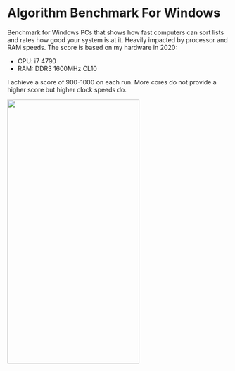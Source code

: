 # Algorithm Benchmark For Windows
Benchmark for Windows PCs that shows how fast computers can sort lists and rates how good your system is at it. Heavily impacted by processor and RAM speeds.
The score is based on my hardware in 2020:

- CPU: i7 4790
- RAM: DDR3 1600MHz CL10

I achieve a score of 900-1000 on each run. More cores do not provide a higher score but higher clock speeds do.

<a href="https://imgur.com/zBWzB6q.png"><img src="https://imgur.com/zBWzB6q.png" align="left" height="600" width="300" ></a>
